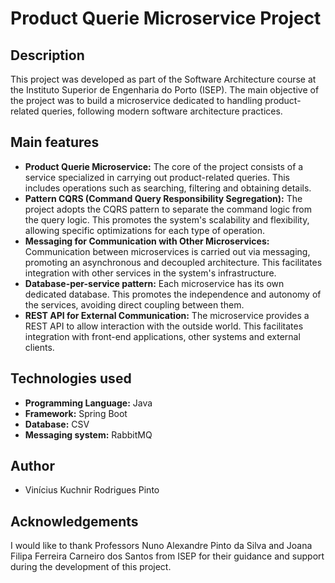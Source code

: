 <h1>Product Querie Microservice Project</h1>

<h2>Description</h2>

<p>This project was developed as part of the Software Architecture course at the Instituto Superior de Engenharia do Porto (ISEP). The main objective of the project was to build a microservice dedicated to handling product-related queries, following modern software architecture practices.</p>

<h2>Main features</h2>

<ul>
  <li><strong>Product Querie Microservice:</strong> The core of the project consists of a service specialized in carrying out product-related queries. This includes operations such as searching, filtering and obtaining details.</li>
  <li><strong>Pattern CQRS (Command Query Responsibility Segregation):</strong> The project adopts the CQRS pattern to separate the command logic from the query logic. This promotes the system's scalability and flexibility, allowing specific optimizations for each type of operation.</li>
  <li><strong>Messaging for Communication with Other Microservices:</strong> Communication between microservices is carried out via messaging, promoting an asynchronous and decoupled architecture. This facilitates integration with other services in the system's infrastructure.</li>
  <li><strong>Database-per-service pattern:</strong> Each microservice has its own dedicated database. This promotes the independence and autonomy of the services, avoiding direct coupling between them.</li>
  <li><strong>REST API for External Communication:</strong> The microservice provides a REST API to allow interaction with the outside world. This facilitates integration with front-end applications, other systems and external clients.</li>
</ul>

<h2>Technologies used</h2>

<ul>
  <li><strong>Programming Language:</strong> Java</li>
  <li><strong>Framework:</strong> Spring Boot</li>
  <li><strong>Database:</strong> CSV</li>
  <li><strong>Messaging system:</strong> RabbitMQ</li>
</ul>

<h2>Author</h2>

<ul>
  <li>Vinícius Kuchnir Rodrigues Pinto</li>
</ul>

<h2>Acknowledgements</h2>

<p>I would like to thank Professors Nuno Alexandre Pinto da Silva and Joana Filipa Ferreira Carneiro dos Santos from ISEP for their guidance and support during the development of this project.</p>

